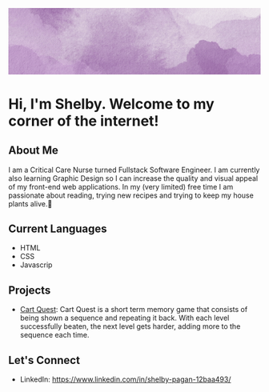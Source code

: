 

![Github Banner](https://github.com/shelbyyy16/Shelbyyy16/blob/main/GithubBanner.gif?raw=true)

# Hi, I'm Shelby. Welcome to my corner of the internet! 

## About Me

I am a Critical Care Nurse turned Fullstack Software Engineer. I am currently also learning Graphic Design so I can increase the quality and visual appeal of my front-end web applications.
In my (very limited) free time I am passionate about reading, trying new recipes and trying to keep my house plants alive.🌱 

## Current Languages
- HTML
- CSS
- Javascrip

## Projects

- [Cart Quest](https://github.com/shelbyyy16/Project-1): Cart Quest is a short term memory game that consists of being shown a sequence and repeating it back. With each level successfully beaten, the next level gets harder, adding more to the sequence each time.


## Let's Connect

- LinkedIn: https://www.linkedin.com/in/shelby-pagan-12baa493/


